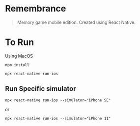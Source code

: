 # Remembrance
> Memory game mobile edition. Created using React Native.

# To Run

Using MacOS

`npm install`

`npx react-native run-ios`

## Run Specific simulator

`npx react-native run-ios --simulator="iPhone SE"`

or

`npx react-native run-ios --simulator="iPhone 11"`
